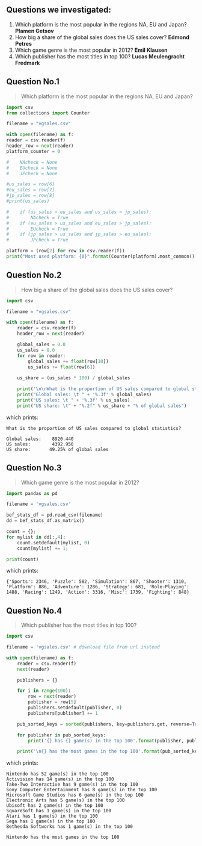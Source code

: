 ## Questions we investigated: ##
1. Which platform is the most popular in the regions NA, EU and Japan? **Plamen Getsov**
2. How big a share of the global sales does the US sales cover? **Edmond Petres**
3. Which game genre is the most popular in 2012? **Emil Klausen**
4. Which publisher has the most titles in top 100? **Lucas Meulengracht Fredmark**


## Question No.1 ##
> Which platform is the most popular in the regions NA, EU and Japan?

```python
import csv
from collections import Counter

filename = "vgsales.csv"

with open(filename) as f:
reader = csv.reader(f)
header_row = next(reader)
platform_counter = 0

#    NAcheck = None
#    EUcheck = None
#    JPcheck = None

#us_sales = row[6]
#eu_sales = row[7]
#jp_sales = row[8]
#print(us_sales)

#    if (us_sales > eu_sales and us_sales > jp_sales):
#        NAcheck = True
#    if (eu_sales > us_sales and eu_sales > jp_sales):
#        EUcheck = True
#    if (jp_sales > us_sales and jp_sales > eu_sales):
#        JPcheck = True

platform = (row[2] for row in csv.reader(f))
print("Most used platform: {0}".format(Counter(platform).most_common()[0][0]))
```


## Question No.2 ##
> How big a share of the global sales does the US sales cover?

```python
import csv

filename = "vgsales.csv"

with open(filename) as f:
    reader = csv.reader(f)
    header_row = next(reader)

    global_sales = 0.0
    us_sales = 0.0
    for row in reader:
        global_sales += float(row[10])
        us_sales += float(row[6])
    
    us_share = (us_sales * 100) / global_sales

    print('\n\nWhat is the proportion of US sales compared to global statistics?\n')
    print("Global sales: \t " + '%.3f' % global_sales)
    print("US sales: \t " + '%.3f' % us_sales)
    print("US share: \t" + "%.2f" % us_share + "% of global sales")
```

which prints:

```
What is the proportion of US sales compared to global statistics?

Global sales:    8920.440
US sales:        4392.950
US share:       49.25% of global sales
```


## Question No.3 ##
> Which game genre is the most popular in 2012?

```python
import pandas as pd

filename = 'vgsales.csv'

bef_stats_df = pd.read_csv(filename)
dd = bef_stats_df.as_matrix()

count = {};
for mylist in dd[:,4]:
    count.setdefault(mylist, 0)
    count[mylist] += 1;

print(count)
```

which prints:

```
{'Sports': 2346, 'Puzzle': 582, 'Simulation': 867, 'Shooter': 1310, 'Platform': 886, 'Adventure': 1286, 'Strategy': 681, 'Role-Playing': 1488, 'Racing': 1249, 'Action': 3316, 'Misc': 1739, 'Fighting': 848}
```


## Question No.4 ##
> Which publisher has the most titles in top 100?

```python
import csv

filename = 'vgsales.csv' # download file from url instead

with open(filename) as f:
    reader = csv.reader(f)
    next(reader)

    publishers = {}

    for i in range(100):
        row = next(reader)
        publisher = row[5]
        publishers.setdefault(publisher, 0)
        publishers[publisher] += 1

    pub_sorted_keys = sorted(publishers, key=publishers.get, reverse=True)

    for publisher in pub_sorted_keys:
        print('{} has {} game(s) in the top 100'.format(publisher, publishers[publisher]))

    print('\n{} has the most games in the top 100'.format(pub_sorted_keys[0]))
```

which prints:

```
Nintendo has 52 game(s) in the top 100
Activision has 14 game(s) in the top 100
Take-Two Interactive has 9 game(s) in the top 100
Sony Computer Entertainment has 8 game(s) in the top 100
Microsoft Game Studios has 6 game(s) in the top 100
Electronic Arts has 5 game(s) in the top 100
Ubisoft has 2 game(s) in the top 100
SquareSoft has 1 game(s) in the top 100
Atari has 1 game(s) in the top 100
Sega has 1 game(s) in the top 100
Bethesda Softworks has 1 game(s) in the top 100

Nintendo has the most games in the top 100
```
